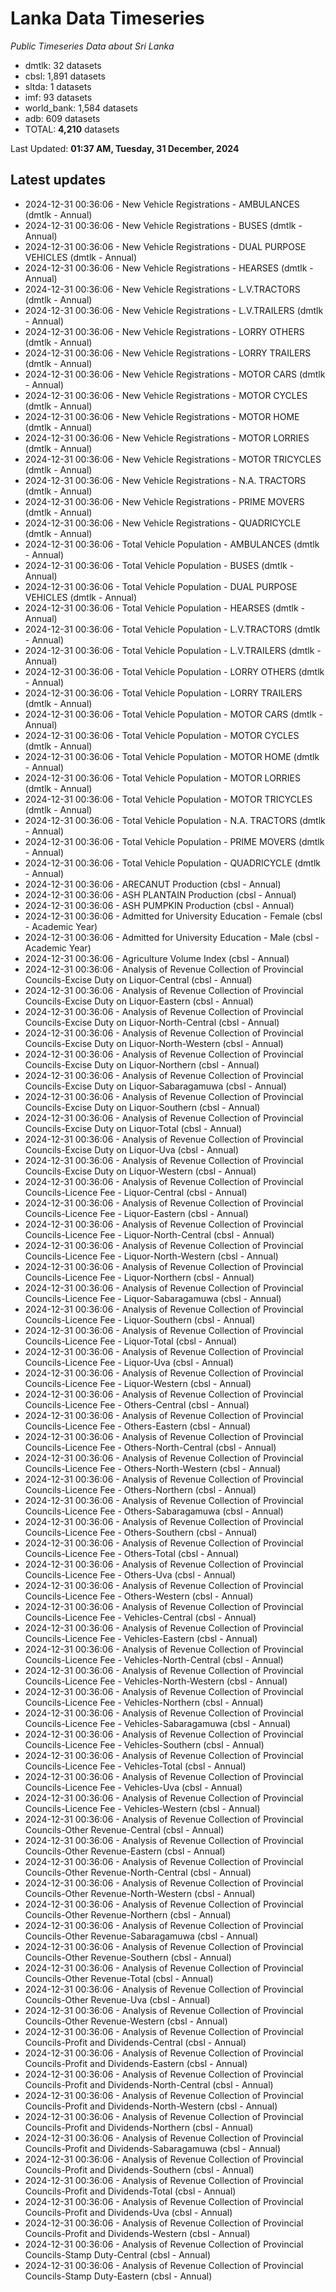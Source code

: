 # Lanka Data Timeseries
*Public Timeseries Data about Sri Lanka*

* dmtlk: 32 datasets
* cbsl: 1,891 datasets
* sltda: 1 datasets
* imf: 93 datasets
* world_bank: 1,584 datasets
* adb: 609 datasets
* TOTAL: **4,210** datasets

Last Updated: **01:37 AM, Tuesday, 31 December, 2024**

## Latest updates

* 2024-12-31 00:36:06 - New Vehicle Registrations - AMBULANCES (dmtlk - Annual)
* 2024-12-31 00:36:06 - New Vehicle Registrations - BUSES (dmtlk - Annual)
* 2024-12-31 00:36:06 - New Vehicle Registrations - DUAL PURPOSE VEHICLES (dmtlk - Annual)
* 2024-12-31 00:36:06 - New Vehicle Registrations - HEARSES (dmtlk - Annual)
* 2024-12-31 00:36:06 - New Vehicle Registrations - L.V.TRACTORS (dmtlk - Annual)
* 2024-12-31 00:36:06 - New Vehicle Registrations - L.V.TRAILERS (dmtlk - Annual)
* 2024-12-31 00:36:06 - New Vehicle Registrations - LORRY OTHERS (dmtlk - Annual)
* 2024-12-31 00:36:06 - New Vehicle Registrations - LORRY TRAILERS (dmtlk - Annual)
* 2024-12-31 00:36:06 - New Vehicle Registrations - MOTOR CARS (dmtlk - Annual)
* 2024-12-31 00:36:06 - New Vehicle Registrations - MOTOR CYCLES (dmtlk - Annual)
* 2024-12-31 00:36:06 - New Vehicle Registrations - MOTOR HOME (dmtlk - Annual)
* 2024-12-31 00:36:06 - New Vehicle Registrations - MOTOR LORRIES (dmtlk - Annual)
* 2024-12-31 00:36:06 - New Vehicle Registrations - MOTOR TRICYCLES (dmtlk - Annual)
* 2024-12-31 00:36:06 - New Vehicle Registrations - N.A. TRACTORS (dmtlk - Annual)
* 2024-12-31 00:36:06 - New Vehicle Registrations - PRIME MOVERS (dmtlk - Annual)
* 2024-12-31 00:36:06 - New Vehicle Registrations - QUADRICYCLE (dmtlk - Annual)
* 2024-12-31 00:36:06 - Total Vehicle Population - AMBULANCES (dmtlk - Annual)
* 2024-12-31 00:36:06 - Total Vehicle Population - BUSES (dmtlk - Annual)
* 2024-12-31 00:36:06 - Total Vehicle Population - DUAL PURPOSE VEHICLES (dmtlk - Annual)
* 2024-12-31 00:36:06 - Total Vehicle Population - HEARSES (dmtlk - Annual)
* 2024-12-31 00:36:06 - Total Vehicle Population - L.V.TRACTORS (dmtlk - Annual)
* 2024-12-31 00:36:06 - Total Vehicle Population - L.V.TRAILERS (dmtlk - Annual)
* 2024-12-31 00:36:06 - Total Vehicle Population - LORRY OTHERS (dmtlk - Annual)
* 2024-12-31 00:36:06 - Total Vehicle Population - LORRY TRAILERS (dmtlk - Annual)
* 2024-12-31 00:36:06 - Total Vehicle Population - MOTOR CARS (dmtlk - Annual)
* 2024-12-31 00:36:06 - Total Vehicle Population - MOTOR CYCLES (dmtlk - Annual)
* 2024-12-31 00:36:06 - Total Vehicle Population - MOTOR HOME (dmtlk - Annual)
* 2024-12-31 00:36:06 - Total Vehicle Population - MOTOR LORRIES (dmtlk - Annual)
* 2024-12-31 00:36:06 - Total Vehicle Population - MOTOR TRICYCLES (dmtlk - Annual)
* 2024-12-31 00:36:06 - Total Vehicle Population - N.A. TRACTORS (dmtlk - Annual)
* 2024-12-31 00:36:06 - Total Vehicle Population - PRIME MOVERS (dmtlk - Annual)
* 2024-12-31 00:36:06 - Total Vehicle Population - QUADRICYCLE (dmtlk - Annual)
* 2024-12-31 00:36:06 - ARECANUT Production (cbsl - Annual)
* 2024-12-31 00:36:06 - ASH PLANTAIN Production (cbsl - Annual)
* 2024-12-31 00:36:06 - ASH PUMPKIN Production (cbsl - Annual)
* 2024-12-31 00:36:06 - Admitted for University Education - Female (cbsl - Academic Year)
* 2024-12-31 00:36:06 - Admitted for University Education - Male (cbsl - Academic Year)
* 2024-12-31 00:36:06 - Agriculture Volume Index (cbsl - Annual)
* 2024-12-31 00:36:06 - Analysis of Revenue Collection of Provincial Councils-Excise Duty on Liquor-Central (cbsl - Annual)
* 2024-12-31 00:36:06 - Analysis of Revenue Collection of Provincial Councils-Excise Duty on Liquor-Eastern (cbsl - Annual)
* 2024-12-31 00:36:06 - Analysis of Revenue Collection of Provincial Councils-Excise Duty on Liquor-North-Central (cbsl - Annual)
* 2024-12-31 00:36:06 - Analysis of Revenue Collection of Provincial Councils-Excise Duty on Liquor-North-Western (cbsl - Annual)
* 2024-12-31 00:36:06 - Analysis of Revenue Collection of Provincial Councils-Excise Duty on Liquor-Northern (cbsl - Annual)
* 2024-12-31 00:36:06 - Analysis of Revenue Collection of Provincial Councils-Excise Duty on Liquor-Sabaragamuwa (cbsl - Annual)
* 2024-12-31 00:36:06 - Analysis of Revenue Collection of Provincial Councils-Excise Duty on Liquor-Southern (cbsl - Annual)
* 2024-12-31 00:36:06 - Analysis of Revenue Collection of Provincial Councils-Excise Duty on Liquor-Total (cbsl - Annual)
* 2024-12-31 00:36:06 - Analysis of Revenue Collection of Provincial Councils-Excise Duty on Liquor-Uva (cbsl - Annual)
* 2024-12-31 00:36:06 - Analysis of Revenue Collection of Provincial Councils-Excise Duty on Liquor-Western (cbsl - Annual)
* 2024-12-31 00:36:06 - Analysis of Revenue Collection of Provincial Councils-Licence Fee - Liquor-Central (cbsl - Annual)
* 2024-12-31 00:36:06 - Analysis of Revenue Collection of Provincial Councils-Licence Fee - Liquor-Eastern (cbsl - Annual)
* 2024-12-31 00:36:06 - Analysis of Revenue Collection of Provincial Councils-Licence Fee - Liquor-North-Central (cbsl - Annual)
* 2024-12-31 00:36:06 - Analysis of Revenue Collection of Provincial Councils-Licence Fee - Liquor-North-Western (cbsl - Annual)
* 2024-12-31 00:36:06 - Analysis of Revenue Collection of Provincial Councils-Licence Fee - Liquor-Northern (cbsl - Annual)
* 2024-12-31 00:36:06 - Analysis of Revenue Collection of Provincial Councils-Licence Fee - Liquor-Sabaragamuwa (cbsl - Annual)
* 2024-12-31 00:36:06 - Analysis of Revenue Collection of Provincial Councils-Licence Fee - Liquor-Southern (cbsl - Annual)
* 2024-12-31 00:36:06 - Analysis of Revenue Collection of Provincial Councils-Licence Fee - Liquor-Total (cbsl - Annual)
* 2024-12-31 00:36:06 - Analysis of Revenue Collection of Provincial Councils-Licence Fee - Liquor-Uva (cbsl - Annual)
* 2024-12-31 00:36:06 - Analysis of Revenue Collection of Provincial Councils-Licence Fee - Liquor-Western (cbsl - Annual)
* 2024-12-31 00:36:06 - Analysis of Revenue Collection of Provincial Councils-Licence Fee - Others-Central (cbsl - Annual)
* 2024-12-31 00:36:06 - Analysis of Revenue Collection of Provincial Councils-Licence Fee - Others-Eastern (cbsl - Annual)
* 2024-12-31 00:36:06 - Analysis of Revenue Collection of Provincial Councils-Licence Fee - Others-North-Central (cbsl - Annual)
* 2024-12-31 00:36:06 - Analysis of Revenue Collection of Provincial Councils-Licence Fee - Others-North-Western (cbsl - Annual)
* 2024-12-31 00:36:06 - Analysis of Revenue Collection of Provincial Councils-Licence Fee - Others-Northern (cbsl - Annual)
* 2024-12-31 00:36:06 - Analysis of Revenue Collection of Provincial Councils-Licence Fee - Others-Sabaragamuwa (cbsl - Annual)
* 2024-12-31 00:36:06 - Analysis of Revenue Collection of Provincial Councils-Licence Fee - Others-Southern (cbsl - Annual)
* 2024-12-31 00:36:06 - Analysis of Revenue Collection of Provincial Councils-Licence Fee - Others-Total (cbsl - Annual)
* 2024-12-31 00:36:06 - Analysis of Revenue Collection of Provincial Councils-Licence Fee - Others-Uva (cbsl - Annual)
* 2024-12-31 00:36:06 - Analysis of Revenue Collection of Provincial Councils-Licence Fee - Others-Western (cbsl - Annual)
* 2024-12-31 00:36:06 - Analysis of Revenue Collection of Provincial Councils-Licence Fee - Vehicles-Central (cbsl - Annual)
* 2024-12-31 00:36:06 - Analysis of Revenue Collection of Provincial Councils-Licence Fee - Vehicles-Eastern (cbsl - Annual)
* 2024-12-31 00:36:06 - Analysis of Revenue Collection of Provincial Councils-Licence Fee - Vehicles-North-Central (cbsl - Annual)
* 2024-12-31 00:36:06 - Analysis of Revenue Collection of Provincial Councils-Licence Fee - Vehicles-North-Western (cbsl - Annual)
* 2024-12-31 00:36:06 - Analysis of Revenue Collection of Provincial Councils-Licence Fee - Vehicles-Northern (cbsl - Annual)
* 2024-12-31 00:36:06 - Analysis of Revenue Collection of Provincial Councils-Licence Fee - Vehicles-Sabaragamuwa (cbsl - Annual)
* 2024-12-31 00:36:06 - Analysis of Revenue Collection of Provincial Councils-Licence Fee - Vehicles-Southern (cbsl - Annual)
* 2024-12-31 00:36:06 - Analysis of Revenue Collection of Provincial Councils-Licence Fee - Vehicles-Total (cbsl - Annual)
* 2024-12-31 00:36:06 - Analysis of Revenue Collection of Provincial Councils-Licence Fee - Vehicles-Uva (cbsl - Annual)
* 2024-12-31 00:36:06 - Analysis of Revenue Collection of Provincial Councils-Licence Fee - Vehicles-Western (cbsl - Annual)
* 2024-12-31 00:36:06 - Analysis of Revenue Collection of Provincial Councils-Other Revenue-Central (cbsl - Annual)
* 2024-12-31 00:36:06 - Analysis of Revenue Collection of Provincial Councils-Other Revenue-Eastern (cbsl - Annual)
* 2024-12-31 00:36:06 - Analysis of Revenue Collection of Provincial Councils-Other Revenue-North-Central (cbsl - Annual)
* 2024-12-31 00:36:06 - Analysis of Revenue Collection of Provincial Councils-Other Revenue-North-Western (cbsl - Annual)
* 2024-12-31 00:36:06 - Analysis of Revenue Collection of Provincial Councils-Other Revenue-Northern (cbsl - Annual)
* 2024-12-31 00:36:06 - Analysis of Revenue Collection of Provincial Councils-Other Revenue-Sabaragamuwa (cbsl - Annual)
* 2024-12-31 00:36:06 - Analysis of Revenue Collection of Provincial Councils-Other Revenue-Southern (cbsl - Annual)
* 2024-12-31 00:36:06 - Analysis of Revenue Collection of Provincial Councils-Other Revenue-Total (cbsl - Annual)
* 2024-12-31 00:36:06 - Analysis of Revenue Collection of Provincial Councils-Other Revenue-Uva (cbsl - Annual)
* 2024-12-31 00:36:06 - Analysis of Revenue Collection of Provincial Councils-Other Revenue-Western (cbsl - Annual)
* 2024-12-31 00:36:06 - Analysis of Revenue Collection of Provincial Councils-Profit and Dividends-Central (cbsl - Annual)
* 2024-12-31 00:36:06 - Analysis of Revenue Collection of Provincial Councils-Profit and Dividends-Eastern (cbsl - Annual)
* 2024-12-31 00:36:06 - Analysis of Revenue Collection of Provincial Councils-Profit and Dividends-North-Central (cbsl - Annual)
* 2024-12-31 00:36:06 - Analysis of Revenue Collection of Provincial Councils-Profit and Dividends-North-Western (cbsl - Annual)
* 2024-12-31 00:36:06 - Analysis of Revenue Collection of Provincial Councils-Profit and Dividends-Northern (cbsl - Annual)
* 2024-12-31 00:36:06 - Analysis of Revenue Collection of Provincial Councils-Profit and Dividends-Sabaragamuwa (cbsl - Annual)
* 2024-12-31 00:36:06 - Analysis of Revenue Collection of Provincial Councils-Profit and Dividends-Southern (cbsl - Annual)
* 2024-12-31 00:36:06 - Analysis of Revenue Collection of Provincial Councils-Profit and Dividends-Total (cbsl - Annual)
* 2024-12-31 00:36:06 - Analysis of Revenue Collection of Provincial Councils-Profit and Dividends-Uva (cbsl - Annual)
* 2024-12-31 00:36:06 - Analysis of Revenue Collection of Provincial Councils-Profit and Dividends-Western (cbsl - Annual)
* 2024-12-31 00:36:06 - Analysis of Revenue Collection of Provincial Councils-Stamp Duty-Central (cbsl - Annual)
* 2024-12-31 00:36:06 - Analysis of Revenue Collection of Provincial Councils-Stamp Duty-Eastern (cbsl - Annual)